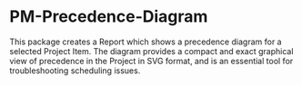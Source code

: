 # PM-Precedence-Diagram
This package creates a Report which shows a precedence diagram for a selected Project Item. The diagram provides a compact and exact graphical view of precedence in the Project in SVG format, and is an essential tool for troubleshooting scheduling issues.
